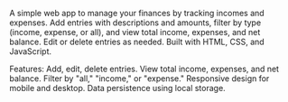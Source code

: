 A simple web app to manage your finances by tracking incomes and expenses. Add entries with descriptions and amounts, filter by type (income, expense, or all), and view total income, expenses, and net balance. Edit or delete entries as needed. Built with HTML, CSS, and JavaScript.

Features:
Add, edit, delete entries.
View total income, expenses, and net balance.
Filter by "all," "income," or "expense."
Responsive design for mobile and desktop.
Data persistence using local storage.
